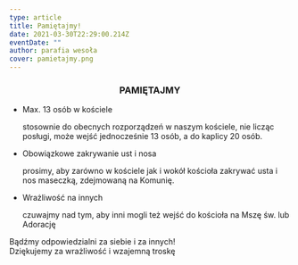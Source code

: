 ```yaml
---
type: article
title: Pamiętajmy!
date: 2021-03-30T22:29:00.214Z
eventDate: ""
author: parafia wesoła
cover: pamietajmy.png
---
```

<!--StartFragment-->

<h3 style="text-align:center;">PAMIĘTAJMY</h3>

* Max. 13 osób w kościele

  stosownie do obecnych rozporządzeń w naszym kościele, nie licząc posługi, może wejść jednocześnie 13 osób, a do kaplicy 20 osób.
* Obowiązkowe zakrywanie ust i nosa

  prosimy, aby zarówno w kościele jak i wokół kościoła zakrywać usta i nos maseczką, zdejmowaną na Komunię.
* Wrażliwość na innych

  czuwajmy nad tym, aby inni mogli też wejść do kościoła na Mszę św. lub Adorację

Bądźmy odpowiedzialni za siebie i za innych!\
Dziękujemy za wrażliwość i wzajemną troskę

<!--EndFragment-->